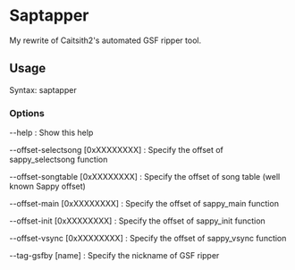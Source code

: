 Saptapper
=========

My rewrite of Caitsith2's automated GSF ripper tool.

Usage
-----

Syntax: saptapper <GBA Files>

### Options ###

--help
  : Show this help

--offset-selectsong [0xXXXXXXXX]
  : Specify the offset of sappy_selectsong function

--offset-songtable [0xXXXXXXXX]
  : Specify the offset of song table (well known Sappy offset)

--offset-main [0xXXXXXXXX]
  : Specify the offset of sappy_main function

--offset-init [0xXXXXXXXX]
  : Specify the offset of sappy_init function

--offset-vsync [0xXXXXXXXX]
  : Specify the offset of sappy_vsync function

--tag-gsfby [name]
  : Specify the nickname of GSF ripper
